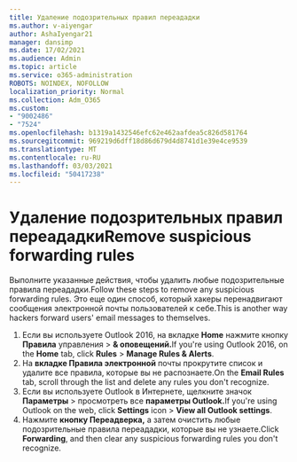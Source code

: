 ```yaml
---
title: Удаление подозрительных правил переададки
ms.author: v-aiyengar
author: AshaIyengar21
manager: dansimp
ms.date: 17/02/2021
ms.audience: Admin
ms.topic: article
ms.service: o365-administration
ROBOTS: NOINDEX, NOFOLLOW
localization_priority: Normal
ms.collection: Adm_O365
ms.custom:
- "9002486"
- "7524"
ms.openlocfilehash: b1319a1432546efc62e462aafdea5c826d581764
ms.sourcegitcommit: 969219d6dff18d86d679d4d8741d1e39e4ce9539
ms.translationtype: MT
ms.contentlocale: ru-RU
ms.lasthandoff: 03/03/2021
ms.locfileid: "50417238"
---
```

# <a name="remove-suspicious-forwarding-rules"></a><span data-ttu-id="f9897-102">Удаление подозрительных правил переададки</span><span class="sxs-lookup"><span data-stu-id="f9897-102">Remove suspicious forwarding rules</span></span>

<span data-ttu-id="f9897-103">Выполните указанные действия, чтобы удалить любые подозрительные правила переададки.</span><span class="sxs-lookup"><span data-stu-id="f9897-103">Follow these steps to remove any suspicious forwarding rules.</span></span> <span data-ttu-id="f9897-104">Это еще один способ, который хакеры перенадвигают сообщения электронной почты пользователей к себе.</span><span class="sxs-lookup"><span data-stu-id="f9897-104">This is another way hackers forward users' email messages to themselves.</span></span>

1. <span data-ttu-id="f9897-105">Если вы используете Outlook 2016, на вкладке **Home** нажмите кнопку **Правила** управления  >  **& оповещений.**</span><span class="sxs-lookup"><span data-stu-id="f9897-105">If you're using Outlook 2016, on the **Home** tab, click **Rules** > **Manage Rules & Alerts**.</span></span> 
1. <span data-ttu-id="f9897-106">На **вкладке Правила электронной** почты прокрутите список и удалите все правила, которые вы не распознаете.</span><span class="sxs-lookup"><span data-stu-id="f9897-106">On the **Email Rules** tab, scroll through the list and delete any rules you don't recognize.</span></span>
1. <span data-ttu-id="f9897-107">Если вы используете Outlook в Интернете, щелкните значок **Параметры** > просмотреть все **параметры Outlook.**</span><span class="sxs-lookup"><span data-stu-id="f9897-107">If you're using Outlook on the web, click **Settings** icon > **View all Outlook settings**.</span></span>
1. <span data-ttu-id="f9897-108">Нажмите **кнопку Переадверка,** а затем очистить любые подозрительные правила переададки, которые вы не узнаете.</span><span class="sxs-lookup"><span data-stu-id="f9897-108">Click **Forwarding**, and then clear any suspicious forwarding rules you don't recognize.</span></span>

